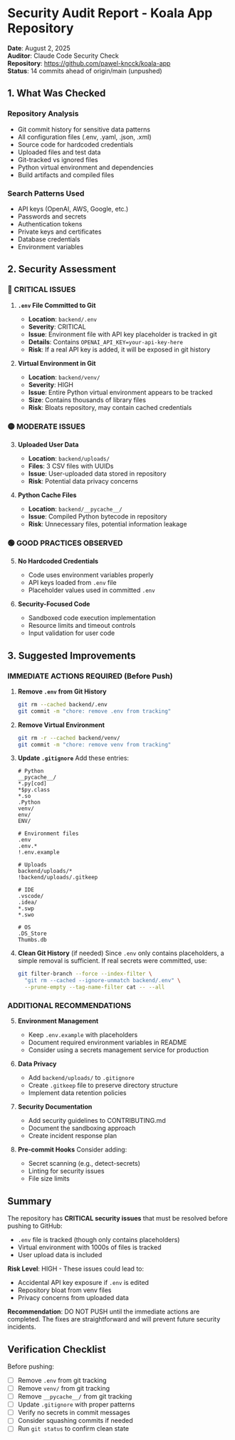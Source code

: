# Security Audit Report - Koala App Repository

**Date**: August 2, 2025  
**Auditor**: Claude Code Security Check  
**Repository**: https://github.com/pawel-kncck/koala-app  
**Status**: 14 commits ahead of origin/main (unpushed)

## 1. What Was Checked

### Repository Analysis
- Git commit history for sensitive data patterns
- All configuration files (.env, .yaml, .json, .xml)
- Source code for hardcoded credentials
- Uploaded files and test data
- Git-tracked vs ignored files
- Python virtual environment and dependencies
- Build artifacts and compiled files

### Search Patterns Used
- API keys (OpenAI, AWS, Google, etc.)
- Passwords and secrets
- Authentication tokens
- Private keys and certificates
- Database credentials
- Environment variables

## 2. Security Assessment

### 🔴 CRITICAL ISSUES

1. **`.env` File Committed to Git**
   - **Location**: `backend/.env`
   - **Severity**: CRITICAL
   - **Issue**: Environment file with API key placeholder is tracked in git
   - **Details**: Contains `OPENAI_API_KEY=your-api-key-here`
   - **Risk**: If a real API key is added, it will be exposed in git history

2. **Virtual Environment in Git**
   - **Location**: `backend/venv/`
   - **Severity**: HIGH
   - **Issue**: Entire Python virtual environment appears to be tracked
   - **Size**: Contains thousands of library files
   - **Risk**: Bloats repository, may contain cached credentials

### 🟡 MODERATE ISSUES

3. **Uploaded User Data**
   - **Location**: `backend/uploads/`
   - **Files**: 3 CSV files with UUIDs
   - **Issue**: User-uploaded data stored in repository
   - **Risk**: Potential data privacy concerns

4. **Python Cache Files**
   - **Location**: `backend/__pycache__/`
   - **Issue**: Compiled Python bytecode in repository
   - **Risk**: Unnecessary files, potential information leakage

### 🟢 GOOD PRACTICES OBSERVED

5. **No Hardcoded Credentials**
   - Code uses environment variables properly
   - API keys loaded from `.env` file
   - Placeholder values used in committed `.env`

6. **Security-Focused Code**
   - Sandboxed code execution implementation
   - Resource limits and timeout controls
   - Input validation for user code

## 3. Suggested Improvements

### IMMEDIATE ACTIONS REQUIRED (Before Push)

1. **Remove `.env` from Git History**
   ```bash
   git rm --cached backend/.env
   git commit -m "chore: remove .env from tracking"
   ```

2. **Remove Virtual Environment**
   ```bash
   git rm -r --cached backend/venv/
   git commit -m "chore: remove venv from tracking"
   ```

3. **Update `.gitignore`**
   Add these entries:
   ```
   # Python
   __pycache__/
   *.py[cod]
   *$py.class
   *.so
   .Python
   venv/
   env/
   ENV/
   
   # Environment files
   .env
   .env.*
   !.env.example
   
   # Uploads
   backend/uploads/*
   !backend/uploads/.gitkeep
   
   # IDE
   .vscode/
   .idea/
   *.swp
   *.swo
   
   # OS
   .DS_Store
   Thumbs.db
   ```

4. **Clean Git History** (if needed)
   Since `.env` only contains placeholders, a simple removal is sufficient.
   If real secrets were committed, use:
   ```bash
   git filter-branch --force --index-filter \
     "git rm --cached --ignore-unmatch backend/.env" \
     --prune-empty --tag-name-filter cat -- --all
   ```

### ADDITIONAL RECOMMENDATIONS

5. **Environment Management**
   - Keep `.env.example` with placeholders
   - Document required environment variables in README
   - Consider using a secrets management service for production

6. **Data Privacy**
   - Add `backend/uploads/` to `.gitignore`
   - Create `.gitkeep` file to preserve directory structure
   - Implement data retention policies

7. **Security Documentation**
   - Add security guidelines to CONTRIBUTING.md
   - Document the sandboxing approach
   - Create incident response plan

8. **Pre-commit Hooks**
   Consider adding:
   - Secret scanning (e.g., detect-secrets)
   - Linting for security issues
   - File size limits

## Summary

The repository has **CRITICAL security issues** that must be resolved before pushing to GitHub:
- `.env` file is tracked (though only contains placeholders)
- Virtual environment with 1000s of files is tracked
- User upload data is included

**Risk Level**: HIGH - These issues could lead to:
- Accidental API key exposure if `.env` is edited
- Repository bloat from venv files
- Privacy concerns from uploaded data

**Recommendation**: DO NOT PUSH until the immediate actions are completed. The fixes are straightforward and will prevent future security incidents.

## Verification Checklist

Before pushing:
- [ ] Remove `.env` from git tracking
- [ ] Remove `venv/` from git tracking
- [ ] Remove `__pycache__/` from git tracking
- [ ] Update `.gitignore` with proper patterns
- [ ] Verify no secrets in commit messages
- [ ] Consider squashing commits if needed
- [ ] Run `git status` to confirm clean state